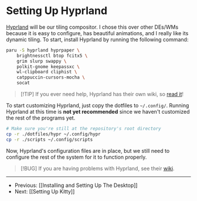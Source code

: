 # Setting Up Hyprland

[Hyprland](https://hyprland.org/) will be our tiling compositor. I chose this over other DEs/WMs because it is easy to configure, has beautiful animations, and I really like its dynamic tiling. To start, install Hyprland by running the following command:

```bash
paru -S hyprland hyprpaper \
	brightnessctl btop fcitx5 \
	grim slurp swappy \
	polkit-gnome keepassxc \
	wl-clipboard cliphist \
	catppuccin-cursors-mocha \
	socat
```

> [!TIP] If you ever need help, Hyprland has their own wiki, so [read it](https://wiki.hyprland.org/Getting-Started/Master-Tutorial/)!

To start customizing Hyprland, just copy the dotfiles to `~/.config/`. Running Hyprland at this time is **not yet recommended** since we haven't customized the rest of the programs yet.

```bash
# Make sure you're still at the repository's root directory
cp -r ./dotfiles/hypr ~/.config/hypr
cp -r ./scripts ~/.config/scripts
```

Now, Hyprland's configuration files are in place, but we still need to configure the rest of the system for it to function properly.

> [!BUG] If you are having problems with Hyprland, see their [wiki](https://wiki.hyprland.org/Crashes-and-Bugs/).

---

- Previous: [[Installing and Setting Up The Desktop]]
- Next: [[Setting Up Kitty]]
